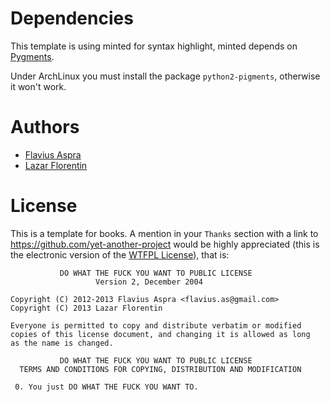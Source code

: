 # Dependencies #

This template is using minted for syntax highlight, minted depends on
[Pygments](http://pygments.org/).

Under ArchLinux you must install the package `python2-pigments`, otherwise
it won't work.

# Authors #

* [Flavius Aspra](http://flavius.github.com/)
* [Lazar Florentin](https://github.com/starlays)

# License #

This is a template for books. A mention in your `Thanks` section with a link to
https://github.com/yet-another-project would be highly appreciated (this is the
electronic version of the [WTFPL
License](http://www.gnu.org/licenses/license-list.html#WTFPL)), that is:

               DO WHAT THE FUCK YOU WANT TO PUBLIC LICENSE
                       Version 2, December 2004

    Copyright (C) 2012-2013 Flavius Aspra <flavius.as@gmail.com>
    Copyright (C) 2013 Lazar Florentin

    Everyone is permitted to copy and distribute verbatim or modified
    copies of this license document, and changing it is allowed as long
    as the name is changed.

               DO WHAT THE FUCK YOU WANT TO PUBLIC LICENSE
      TERMS AND CONDITIONS FOR COPYING, DISTRIBUTION AND MODIFICATION

     0. You just DO WHAT THE FUCK YOU WANT TO.

